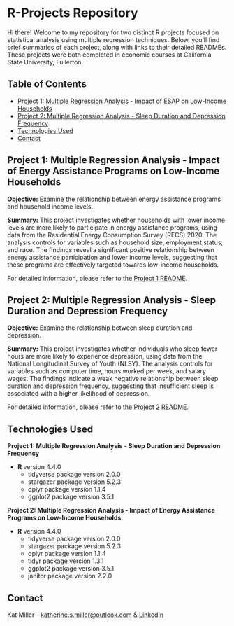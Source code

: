 # R-Projects Repository
Hi there! Welcome to my repository for two distinct R projects focused on statistical analysis using multiple regression techniques. Below, you’ll find brief summaries of each project, along with links to their detailed READMEs. These projects were both completed in economic courses at California State University, Fullerton.

## Table of Contents
* [Project 1: Multiple Regression Analysis - Impact of ESAP on Low-Income Households](#project-1-multiple-regression-analysis---impact-of-esap-on-low-income-households)
* [Project 2: Multiple Regression Analysis - Sleep Duration and Depression Frequency](#project-1-multiple-regression-analysis---sleep-duration-and-depression-frequency)
* [Technologies Used](#technologies-used)
* [Contact](#contact)

## Project 1: Multiple Regression Analysis - Impact of Energy Assistance Programs on Low-Income Households
**Objective:** Examine the relationship between energy assistance programs and household income levels.

**Summary:** This project investigates whether households with lower income levels are more likely to participate in energy assistance programs, using data from the Residential Energy Consumption Survey (RECS) 2020. The analysis controls for variables such as household size, employment status, and race. The findings reveal a significant positive relationship between energy assistance participation and lower income levels, suggesting that these programs are effectively targeted towards low-income households.

For detailed information, please refer to the [Project 1 README](./Multiple%20Regression%20Analysis%20-%20Impact%20of%20ESAP%20on%20Low-Income%20Households/README.md).

## Project 2: Multiple Regression Analysis - Sleep Duration and Depression Frequency
**Objective:** Examine the relationship between sleep duration and depression.

**Summary:** This project investigates whether individuals who sleep fewer hours are more likely to experience depression, using data from the National Longitudinal Survey of Youth (NLSY). The analysis controls for variables such as computer time, hours worked per week, and salary wages. The findings indicate a weak negative relationship between sleep duration and depression frequency, suggesting that insufficient sleep is associated with a higher likelihood of depression.

For detailed information, please refer to the [Project 2 README](./Multiple%20Regression%20Analysis%20-%20Sleep%20Duration%20and%20Depression%20Frequency/README.md).

## Technologies Used
**Project 1: Multiple Regression Analysis - Sleep Duration and Depression Frequency**
- **R** version 4.4.0
  - tidyverse package version 2.0.0
  - stargazer package version 5.2.3
  - dplyr package version 1.1.4
  - ggplot2 package version 3.5.1

**Project 2: Multiple Regression Analysis - Impact of Energy Assistance Programs on Low-Income Households**
- **R** version 4.4.0
  - tidyverse package version 2.0.0
  - stargazer package version 5.2.3
  - dplyr package version 1.1.4
  - tidyr package version 1.3.1
  - ggplot2 package version 3.5.1
  - janitor package version 2.2.0

## Contact
Kat Miller - katherine.s.miller@outlook.com & [LinkedIn](https://linkedin.com/in/katmiller00)
